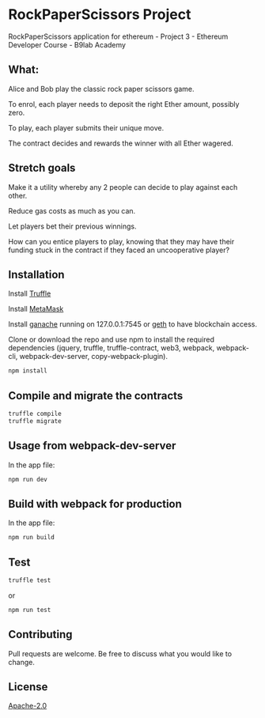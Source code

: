 # RockPaperScissors Project

RockPaperScissors application for ethereum - Project 3 - Ethereum Developer Course - B9lab Academy

## What:

Alice and Bob play the classic rock paper scissors game.

To enrol, each player needs to deposit the right Ether amount, possibly zero.

To play, each player submits their unique move.

The contract decides and rewards the winner with all Ether wagered.

## Stretch goals

Make it a utility whereby any 2 people can decide to play against each other.

Reduce gas costs as much as you can.

Let players bet their previous winnings.

How can you entice players to play, knowing that they may have their funding stuck in the contract if they faced an uncooperative player?

## Installation

Install [Truffle](https://trufflesuite.com)

Install [MetaMask](https://metamask.io)

Install [ganache](https://github.com/trufflesuite/ganache) running on 127.0.0.1:7545 
or [geth](https://geth.ethereum.org/) to have blockchain access.

Clone or download the repo and use npm to install the required dependencies (jquery, truffle, truffle-contract, web3, webpack, webpack-cli, webpack-dev-server, copy-webpack-plugin).

```bash
npm install
```

## Compile and migrate the contracts

```bash
truffle compile
truffle migrate
```

## Usage from webpack-dev-server

In the app file:

```bash
npm run dev
```

## Build with webpack for production

In the app file:

```bash
npm run build
```

## Test

```bash
truffle test
```
or
```bash
npm run test
```

## Contributing
Pull requests are welcome. Be free to discuss what you would like to change.

## License
[Apache-2.0](https://choosealicense.com/licenses/apache-2.0/)
